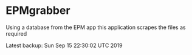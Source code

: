 # EPMgrabber
Using a database from the EPM app this application scrapes the files as required


Latest backup: Sun Sep 15 22:30:02 UTC 2019
